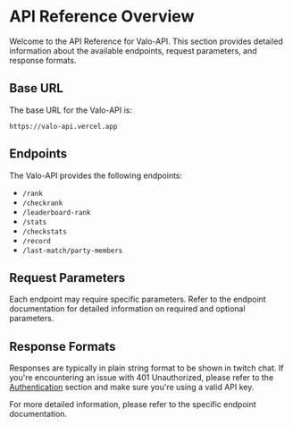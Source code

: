 # API Reference Overview

Welcome to the API Reference for Valo-API. This section provides detailed information about the available endpoints, request parameters, and response formats.

## Base URL

The base URL for the Valo-API is:

```plaintext
https://valo-api.vercel.app
```

## Endpoints

The Valo-API provides the following endpoints:

- `/rank`
- `/checkrank`
- `/leaderboard-rank`
- `/stats`
- `/checkstats`
- `/record`
- `/last-match/party-members`

## Request Parameters

Each endpoint may require specific parameters. Refer to the endpoint documentation for detailed information on required and optional parameters.

## Response Formats

Responses are typically in plain string format to be shown in twitch chat. If you're encountering an issue with 401 Unauthorized, please refer to the [Authentication](../index.md/#authentication) section and make sure you're using a valid API key.

For more detailed information, please refer to the specific endpoint documentation.